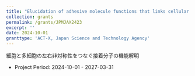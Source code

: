 ```yaml
---
title: "Elucidation of adhesive molecule functions that links cellular and multicellular left-right asymmetries"
collection: grants
permalink: /grants/JPMJAX2423
excerpt: ''
date: 2024-10-01
granttype: 'ACT-X, Japan Science and Technology Agency'
---
```


細胞と多細胞の左右非対称性をつなぐ接着分子の機能解明

- Project Period: 2024-10-01 - 2027-03-31

<!--
- ¥6,000,000 (Direct Cost: ¥6,000,000; Indirect Cost: ¥0,000,000)
    - Fiscal Year 2024: ¥3,000,000 (Direct Cost: ¥3,000,000; Indirect Cost: ¥000,000)
    - Fiscal Year 2025: ¥1,500,000 (Direct Cost: ¥1,500,000; Indirect Cost: ¥000,000)
    - Fiscal Year 2026: ¥1,500,000 (Direct Cost: ¥1,500,000; Indirect Cost: ¥000,000)
-->
